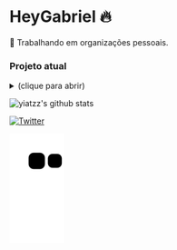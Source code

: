 # HeyGabriel 🔥

💼 Trabalhando em organizações pessoais.

### Projeto atual
<details>
<summary>(clique para abrir)</summary>

LOOP MC
Links: 
    - loja.loop-mc.com.br
    - discord.gg/loopmc
    
IP: 
    - loop-mc.com.br
    - jogar.loop-mc.com.br
</details>

![yiatzz's github stats](https://github-readme-stats.vercel.app/api?username=HeyGabriel&count_private=true&theme=radical)

[![Twitter](https://img.shields.io/badge/Twitter-1DA1F2?style=for-the-badge&logo=twitter&logoColor=white)](https://twitter.com/tancGabriel)

<img src="https://github.com/Yuhtin/Yuhtin/blob/output/github-contribution-grid-snake.svg" alt="commit-snake">
